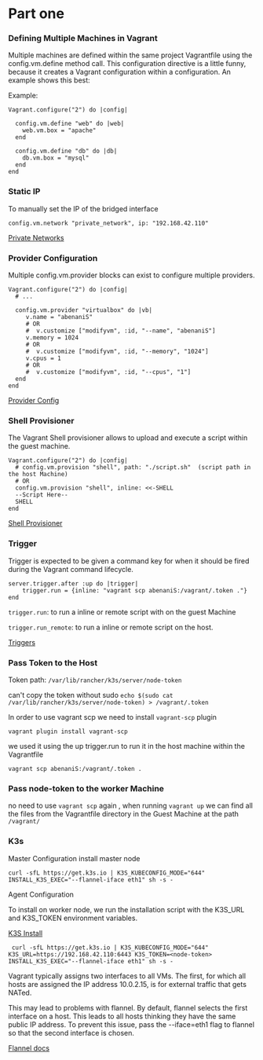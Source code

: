 # Part one

### Defining Multiple Machines in Vagrant

Multiple machines are defined within the same project Vagrantfile using the config.vm.define method call. This configuration directive is a little funny, because it creates a Vagrant configuration within a configuration. An example shows this best:

Example:
```
Vagrant.configure("2") do |config|

  config.vm.define "web" do |web|
    web.vm.box = "apache"
  end

  config.vm.define "db" do |db|
    db.vm.box = "mysql"
  end
end

```

### Static IP 

To manually set the IP of the bridged interface

```
config.vm.network "private_network", ip: "192.168.42.110"
```
[Private Networks](https://www.vagrantup.com/docs/networking/private_network)

### Provider Configuration

Multiple config.vm.provider blocks can exist to configure multiple providers.

```
Vagrant.configure("2") do |config|
  # ...

  config.vm.provider "virtualbox" do |vb|
     v.name = "abenaniS"
     # OR
     #  v.customize ["modifyvm", :id, "--name", "abenaniS"]
     v.memory = 1024
     # OR
     #  v.customize ["modifyvm", :id, "--memory", "1024"]
     v.cpus = 1
     # OR
     #  v.customize ["modifyvm", :id, "--cpus", "1"]
  end
end
```
[Provider Config](https://www.vagrantup.com/docs/providers/configuration)

### Shell Provisioner

The Vagrant Shell provisioner allows to upload and execute a script within the guest machine.

```
Vagrant.configure("2") do |config|
  # config.vm.provision "shell", path: "./script.sh"  (script path in the host Machine)
  # OR
  config.vm.provision "shell", inline: <<-SHELL
  --Script Here--
  SHELL
end
```
[Shell Provisioner](https://www.vagrantup.com/docs/provisioning/shell)

### Trigger

Trigger is expected to be given a command key for when it should be fired during the Vagrant command lifecycle.
```
server.trigger.after :up do |trigger|
    trigger.run = {inline: "vagrant scp abenaniS:/vagrant/.token ."}
end
```
`trigger.run`:  to run a inline or remote script with on the guest Machine

`trigger.run_remote`:   to run a inline or remote script on the host.  

[Triggers](https://www.vagrantup.com/docs/triggers/configuration)


### Pass Token to the Host

Token path: `/var/lib/rancher/k3s/server/node-token`

can't copy the token without sudo `echo $(sudo cat /var/lib/rancher/k3s/server/node-token) > /vagrant/.token`

In order to use vagrant scp we need to install `vagrant-scp` plugin

`vagrant plugin install vagrant-scp`

we used it using the up trigger.run to run it in the host machine within the Vagrantfile

```
vagrant scp abenaniS:/vagrant/.token .
```

### Pass node-token to the worker Machine

no need to use `vagrant scp` again , when running `vagrant up` we can find all the files from the Vagrantfile directory in the Guest Machine at the path `/vagrant/`

### K3s

Master Configuration
install master node
```
curl -sfL https://get.k3s.io | K3S_KUBECONFIG_MODE="644" INSTALL_K3S_EXEC="--flannel-iface eth1" sh -s -
```

Agent Configuration

To install on worker node, we run the installation script with the K3S_URL and K3S_TOKEN environment variables.

[K3S Install](https://rancher.com/docs/k3s/latest/en/quick-start/)

```
 curl -sfL https://get.k3s.io | K3S_KUBECONFIG_MODE="644" K3S_URL=https://192.168.42.110:6443 K3S_TOKEN=<node-token> INSTALL_K3S_EXEC="--flannel-iface eth1" sh -s -
```
Vagrant typically assigns two interfaces to all VMs. The first, for which all hosts are assigned the IP address 10.0.2.15, is for external traffic that gets NATed.

This may lead to problems with flannel. By default, flannel selects the first interface on a host. This leads to all hosts thinking they have the same public IP address. To prevent this issue, pass the --iface=eth1 flag to flannel so that the second interface is chosen. 

[Flannel docs](https://github.com/flannel-io/flannel/blob/master/Documentation/troubleshooting.md#vagrant)
